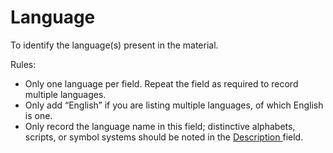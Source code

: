 # Language

To identify the language(s) present in the material.&#x20;

Rules:&#x20;

* Only one language per field. Repeat the field as required to record multiple languages.&#x20;
* Only add “English” if you are listing multiple languages, of which English is one. &#x20;
* Only record the language name in this field; distinctive alphabets, scripts, or symbol systems should be noted in the [Description ](../content/description.md)field.  &#x20;
